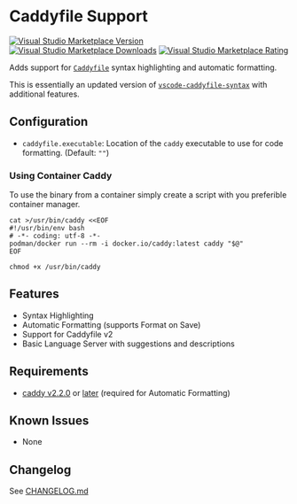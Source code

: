 # Caddyfile Support

[![Visual Studio Marketplace Version](https://img.shields.io/visual-studio-marketplace/v/matthewpi.caddyfile-support?style=flat-square)](https://marketplace.visualstudio.com/items?itemName=matthewpi.caddyfile-support)
[![Visual Studio Marketplace Downloads](https://img.shields.io/visual-studio-marketplace/d/matthewpi.caddyfile-support?style=flat-square)](https://marketplace.visualstudio.com/items?itemName=matthewpi.caddyfile-support)
[![Visual Studio Marketplace Rating](https://img.shields.io/visual-studio-marketplace/r/matthewpi.caddyfile-support?style=flat-square)](https://marketplace.visualstudio.com/items?itemName=matthewpi.caddyfile-support)

Adds support for [`Caddyfile`](https://caddyserver.com/docs/caddyfile/concepts) syntax highlighting and automatic formatting.

This is essentially an updated version of [`vscode-caddyfile-syntax`](https://github.com/Zamerick/vscode-caddyfile-syntax) with additional features.

## Configuration

- `caddyfile.executable`: Location of the `caddy` executable to use for code formatting. (Default: `""`)

### Using Container Caddy
To use the binary from a container simply create a script with you preferible container manager.

```
cat >/usr/bin/caddy <<EOF
#!/usr/bin/env bash
# -*- coding: utf-8 -*-
podman/docker run --rm -i docker.io/caddy:latest caddy "$@"
EOF

chmod +x /usr/bin/caddy
```

## Features

- Syntax Highlighting
- Automatic Formatting (supports Format on Save)
- Support for Caddyfile v2
- Basic Language Server with suggestions and descriptions

## Requirements

- [caddy v2.2.0](https://github.com/caddyserver/caddy/releases/tag/v2.2.0) or [later](https://github.com/caddyserver/caddy/releases/latest) (required for Automatic Formatting)

## Known Issues

- None

## Changelog

See [CHANGELOG.md](https://github.com/caddyserver/vscode-caddyfile/blob/master/CHANGELOG.md)
